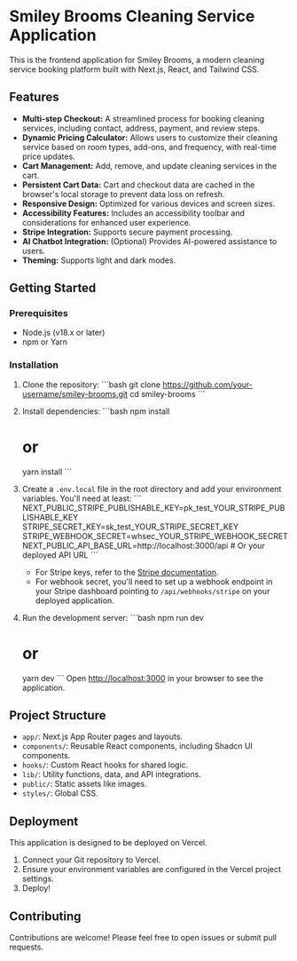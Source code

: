# Smiley Brooms Cleaning Service Application

This is the frontend application for Smiley Brooms, a modern cleaning service booking platform built with Next.js, React, and Tailwind CSS.

## Features

*   **Multi-step Checkout:** A streamlined process for booking cleaning services, including contact, address, payment, and review steps.
*   **Dynamic Pricing Calculator:** Allows users to customize their cleaning service based on room types, add-ons, and frequency, with real-time price updates.
*   **Cart Management:** Add, remove, and update cleaning services in the cart.
*   **Persistent Cart Data:** Cart and checkout data are cached in the browser's local storage to prevent data loss on refresh.
*   **Responsive Design:** Optimized for various devices and screen sizes.
*   **Accessibility Features:** Includes an accessibility toolbar and considerations for enhanced user experience.
*   **Stripe Integration:** Supports secure payment processing.
*   **AI Chatbot Integration:** (Optional) Provides AI-powered assistance to users.
*   **Theming:** Supports light and dark modes.

## Getting Started

### Prerequisites

*   Node.js (v18.x or later)
*   npm or Yarn

### Installation

1.  Clone the repository:
    \`\`\`bash
    git clone https://github.com/your-username/smiley-brooms.git
    cd smiley-brooms
    \`\`\`
2.  Install dependencies:
    \`\`\`bash
    npm install
    # or
    yarn install
    \`\`\`
3.  Create a `.env.local` file in the root directory and add your environment variables. You'll need at least:
    \`\`\`
    NEXT_PUBLIC_STRIPE_PUBLISHABLE_KEY=pk_test_YOUR_STRIPE_PUBLISHABLE_KEY
    STRIPE_SECRET_KEY=sk_test_YOUR_STRIPE_SECRET_KEY
    STRIPE_WEBHOOK_SECRET=whsec_YOUR_STRIPE_WEBHOOK_SECRET
    NEXT_PUBLIC_API_BASE_URL=http://localhost:3000/api # Or your deployed API URL
    \`\`\`
    *   For Stripe keys, refer to the [Stripe documentation](https://stripe.com/docs/keys).
    *   For webhook secret, you'll need to set up a webhook endpoint in your Stripe dashboard pointing to `/api/webhooks/stripe` on your deployed application.

4.  Run the development server:
    \`\`\`bash
    npm run dev
    # or
    yarn dev
    \`\`\`
    Open [http://localhost:3000](http://localhost:3000) in your browser to see the application.

## Project Structure

*   `app/`: Next.js App Router pages and layouts.
*   `components/`: Reusable React components, including Shadcn UI components.
*   `hooks/`: Custom React hooks for shared logic.
*   `lib/`: Utility functions, data, and API integrations.
*   `public/`: Static assets like images.
*   `styles/`: Global CSS.

## Deployment

This application is designed to be deployed on Vercel.

1.  Connect your Git repository to Vercel.
2.  Ensure your environment variables are configured in the Vercel project settings.
3.  Deploy!

## Contributing

Contributions are welcome! Please feel free to open issues or submit pull requests.
